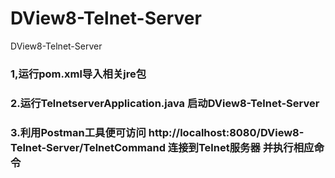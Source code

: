 # DView8-Telnet-Server
DView8-Telnet-Server
### 1,运行pom.xml导入相关jre包
### 2.运行TelnetserverApplication.java 启动DView8-Telnet-Server
### 3.利用Postman工具便可访问 http://localhost:8080/DView8-Telnet-Server/TelnetCommand 连接到Telnet服务器 并执行相应命令
 
 
 
 

